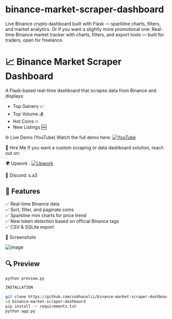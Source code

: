 # binance-market-scraper-dashboard
Live Binance crypto dashboard built with Flask — sparkline charts, filters, and market analytics.  Or if you want a slightly more promotional one:  Real-time Binance market tracker with charts, filters, and export tools — built for traders, open for freelance.


# 📈 Binance Market Scraper Dashboard

A Flask-based real-time dashboard that scrapes data from Binance and displays:

- Top Gainers 📈
- Top Volume 💰
- Hot Coins 🔥
- New Listings 🆕

🌐 Live Demo (YouTube)
Watch the full demo here:
[![YouTube](https://img.shields.io/badge/Watch_on-YouTube-red?logo=youtube&style=for-the-badge)](https://youtu.be/jodY4W_1rNc)


💼 Hire Me
If you want a custom scraping or data dashboard solution, reach out on:

🌍 Upwork : [![Upwork](https://img.shields.io/badge/Hire_on-Upwork-success?logo=upwork&style=for-the-badge)](https://www.upwork.com/freelancers/~01b6c1b6819be875f2?mp_source=share)

💬 Discord: s.a3




## 🚀 Features

✅ Real-time Binance data  
✅ Sort, filter, and paginate coins  
✅ Sparkline mini charts for price trend  
✅ New token detection based on official Binance tags  
✅ CSV & SQLite export

📸 Screenshots

![image](https://github.com/user-attachments/assets/e3701732-9b83-4484-a8e2-debfc27046c7)



## 🔍 Preview

```bash
python preview.py

INSTALLATION

git clone https://github.com/subhanalii/binance-market-scraper-dashboard
cd binance-market-scraper-dashboard
pip install -r requirements.txt
python app.py
